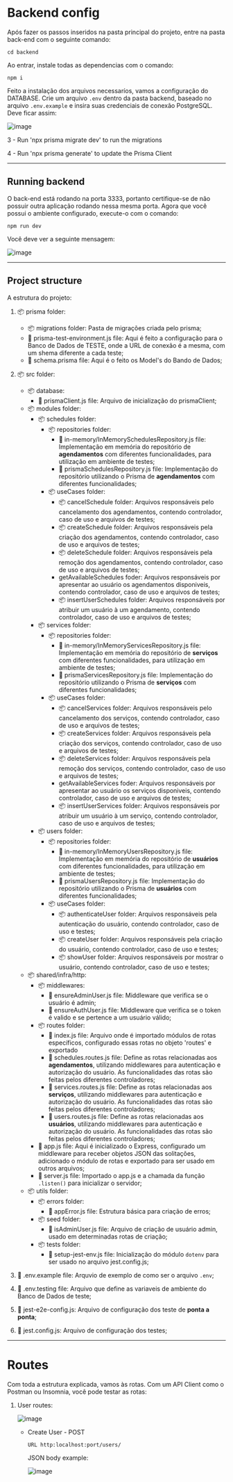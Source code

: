 <h1>Backend config</h1>
Após fazer os passos inseridos na pasta principal do projeto, entre na pasta back-end com o seguinte comando:

`cd backend`

Ao entrar, instale todas as dependencias com o comando:

`npm i`

Feito a instalação dos arquivos necessaríos, vamos a configuração do DATABASE. Crie um arquivo `.env` dentro da pasta backend, baseado no arquivo `.env.example` e insira suas credenciais de conexão PostgreSQL. Deve ficar assim:

![image](https://github.com/Xugnon/tatto_studio/assets/85856491/0fa81b1a-9db6-4552-aceb-63ee6cfc3d08)

3 - Run 'npx prisma migrate dev' to run the migrations

4 - Run 'npx prisma generate' to update the Prisma Client

<hr>

<h2>Running backend</h2>
O back-end está rodando na porta 3333, portanto certifique-se de não possuir outra aplicação rodando nessa mesma porta.
Agora que você possui o ambiente configurado, execute-o com o comando:

`npm run dev`

Você deve ver a seguinte mensagem:

![image](https://github.com/Xugnon/tatto_studio/assets/85856491/e96be6c1-e7f5-4329-9d3d-0cb775dc2a7e)

<hr>

<h2>Project structure</h2>
A estrutura do projeto:

1. 📦 prisma folder:<br>

   - 📦 migrations folder: Pasta de migrações criada pelo prisma;<br>
   - 📄 prisma-test-environment.js file: Aqui é feito a configuração para o Banco de Dados de TESTE, onde a URL de conexão é a mesma, com um shema diferente a cada teste;<br>
   - 📄 schema.prisma file: Aqui é o feito os Model's do Bando de Dados;<br>

2. 📦 src folder:<br>

   - 📦 database:<br>
     - 📄 prismaClient.js file: Arquivo de inicialização do prismaClient;<br>
   - 📦 modules folder:<br>
     - 📦 schedules folder:<br>
       - 📦 repositories folder:<br>
         - 📄 in-memory/InMemorySchedulesRepository.js file: Implementação em memória do repositório de **agendamentos** com diferentes funcionalidades, para utilização em ambiente de testes;<br>
         - 📄 prismaSchedulesRepository.js file: Implementação do repositório utilizando o Prisma de **agendamentos** com diferentes funcionalidades;<br>
       - 📦 useCases folder:<br>
         - 📦 cancelSchedule folder: Arquivos responsáveis pelo cancelamento dos agendamentos, contendo controlador, caso de uso e arquivos de testes;<br>
         - 📦 createSchedule folder: Arquivos responsáveis pela criação dos agendamentos, contendo controlador, caso de uso e arquivos de testes;<br>
         - 📦 deleteSchedule folder: Arquivos responsáveis pela remoção dos agendamentos, contendo controlador, caso de uso e arquivos de testes;<br>
         - getAvailableSchedules foder: Arquivos responsáveis por apresentar ao usuário os agendamentos disponiveis, contendo controlador, caso de uso e arquivos de testes;<br>
         - 📦 insertUserSchedules folder: Arquivos responsáveis por atribuir um usuário à um agendamento, contendo controlador, caso de uso e arquivos de testes;<br>
     - 📦 services folder:<br>
       - 📦 repositories folder:<br>
         - 📄 in-memory/InMemoryServicesRepository.js file: Implementação em memória do repositório de **serviços** com diferentes funcionalidades, para utilização em ambiente de testes;<br>
         - 📄 prismaServicesRepository.js file: Implementação do repositório utilizando o Prisma de **serviços** com diferentes funcionalidades;<br>
       - 📦 useCases folder:<br>
         - 📦 cancelServices folder: Arquivos responsáveis pelo cancelamento dos serviços, contendo controlador, caso de uso e arquivos de testes;<br>
         - 📦 createServices folder: Arquivos responsáveis pela criação dos serviços, contendo controlador, caso de uso e arquivos de testes;<br>
         - 📦 deleteServices folder: Arquivos responsáveis pela remoção dos serviços, contendo controlador, caso de uso e arquivos de testes;<br>
         - getAvailableServices foder: Arquivos responsáveis por apresentar ao usuário os serviços disponiveis, contendo controlador, caso de uso e arquivos de testes;<br>
         - 📦 insertUserServices folder: Arquivos responsáveis por atribuir um usuário à um serviço, contendo controlador, caso de uso e arquivos de testes;<br>
     - 📦 users folder:<br>
       - 📦 repositories folder:<br>
         - 📄 in-memory/InMemoryUsersRepository.js file: Implementação em memória do repositório de **usuários** com diferentes funcionalidades, para utilização em ambiente de testes;<br>
         - 📄 prismaUsersRepository.js file: Implementação do repositório utilizando o Prisma de **usuários** com diferentes funcionalidades;<br>
       - 📦 useCases folder:<br>
         - 📦 authenticateUser folder: Arquivos responsáveis pela autenticação do usuário, contendo controlador, caso de uso e testes;<br>
         - 📦 createUser folder: Arquivos responsáveis pela criação do usuário, contendo controlador, caso de uso e testes;<br>
         - 📦 showUser folder: Arquivos responsáveis por mostrar o usuário, contendo controlador, caso de uso e testes;<br>
   - 📦 shared/infra/http:<br>
     - 📦 middlewares:<br>
       - 📄 ensureAdminUser.js file: Middleware que verifica se o usuário é admin;<br>
       - 📄 ensureAuthUser.js file: Middleware que verifica se o token é valido e se pertence a um usuário válido;<br>
     - 📦 routes folder:<br>
       - 📄 index.js file: Arquivo onde é importado módulos de rotas específicos, configurado essas rotas no objeto 'routes' e exportado<br>
       - 📄 schedules.routes.js file: Define as rotas relacionadas aos **agendamentos**, utilizando middlewares para autenticação e autorização do usuário. As funcionalidades das rotas são feitas pelos diferentes controladores;<br>
       - 📄 services.routes.js file: Define as rotas relacionadas aos **serviços**, utilizando middlewares para autenticação e autorização do usuário. As funcionalidades das rotas são feitas pelos diferentes controladores;<br>
       - 📄 users.routes.js file: Define as rotas relacionadas aos **usuários**, utilizando middlewares para autenticação e autorização do usuário. As funcionalidades das rotas são feitas pelos diferentes controladores;<br>
     - 📄 app.js file: Aqui é inicializado o Express, configurado um middleware para receber objetos JSON das solitações, adicionado o módulo de rotas e exportado para ser usado em outros arquivos;<br>
     - 📄 server.js file: Importado o app.js e a chamada da função `.listen()` para inicializar o servidor;<br>
   - 📦 utils folder:<br>
     - 📦 errors folder:<br>
       - 📄 appError.js file: Estrutura básica para criação de erros;<br>
     - 📦 seed folder:<br>
       - 📄 isAdminUser.js file: Arquivo de criação de usuário admin, usado em determinadas rotas de criação;<br>
     - 📦 tests folder:<br>
       - 📄 setup-jest-env.js file: Inicialização do módulo `dotenv` para ser usado no arquivo jest.config.js;<br>

3. 📄 .env.example file: Arquvio de exemplo de como ser o arquivo `.env`;<br>
4. 📄 .env.testing file: Arquivo que define as variaveis de ambiente do Banco de Dados de teste;<br>
5. 📄 jest-e2e-config.js: Arquivo de configuração dos teste de **ponta a ponta**;<br>
6. 📄 jest.config.js: Arquivo de configuração dos testes;<br>

<hr>

<h1>Routes</h1>
Com toda a estrutura explicada, vamos às rotas. Com um API Client como o Postman ou Insomnia, você pode testar as rotas:

1. User routes:

   ![image](https://github.com/Xugnon/tatto_studio/assets/85856491/3f9b4bcf-fd2a-4723-86c3-1aef5355f403)

   - Create User - POST

     `URL http:localhost:port/users/`

     JSON body example:

     ![image](https://github.com/Xugnon/tatto_studio/assets/85856491/a3432428-d1f3-40b9-ba8a-3f146211cab5)
